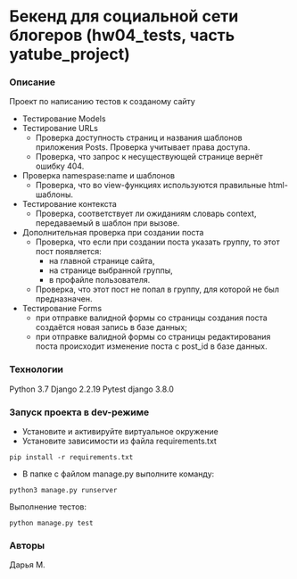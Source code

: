 # Бекенд для социальной сети блогеров (hw04_tests, часть yatube_project)

### Описание
Проект по написанию тестов к созданому сайту

- Тестирование Models
- Тестирование URLs
  - Проверка доступность страниц и названия шаблонов приложения Posts. Проверка учитывает права доступа.
  - Проверка, что запрос к несуществующей странице вернёт ошибку 404.
- Проверка namespase:name и шаблонов
  - Проверка, что во view-функциях используются правильные html-шаблоны.
- Тестирование контекста
  - Проверка, соответствует ли ожиданиям словарь context, передаваемый в шаблон при вызове.
- Дополнительная проверка при создании поста
  - Проверка, что если при создании поста указать группу, то этот пост появляется:
    - на главной странице сайта,
    - на странице выбранной группы,
    - в профайле пользователя.
  - Проверка, что этот пост не попал в группу, для которой не был предназначен.
- Тестирование Forms
  - при отправке валидной формы со страницы создания поста создаётся новая запись в базе данных;
  - при отправке валидной формы со страницы редактирования поста происходит изменение поста с post_id в базе данных.

### Технологии
Python 3.7
Django 2.2.19
Pytest django 3.8.0
### Запуск проекта в dev-режиме
- Установите и активируйте виртуальное окружение
- Установите зависимости из файла requirements.txt
```
pip install -r requirements.txt
``` 
- В папке с файлом manage.py выполните команду:
```
python3 manage.py runserver
```

Выполнение тестов:
```
python manage.py test
```
### Авторы
Дарья М.
